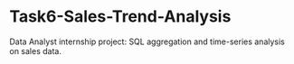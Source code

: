 # Task6-Sales-Trend-Analysis
Data Analyst internship project: SQL aggregation and time-series analysis on sales data.
